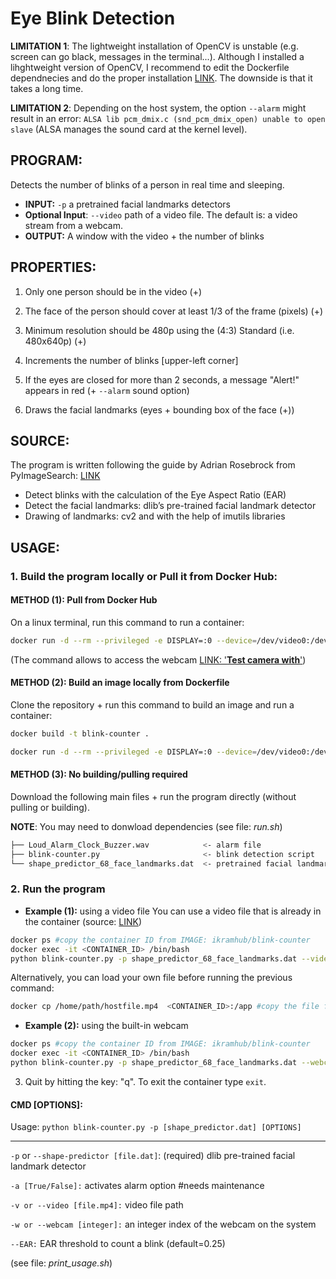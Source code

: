 # Eye Blink Detection

**LIMITATION 1**: The lightweight installation of OpenCV is unstable (e.g. screen can go black, messages in the terminal...). Although I installed a lihghtweight version of OpenCV, I recommend to edit the Dockerfile dependnecies and do the proper installation [LINK](https://www.pyimagesearch.com/2018/08/15/how-to-install-opencv-4-on-ubuntu/). The downside is that it takes a long time. 

**LIMITATION 2**: Depending on the host system, the option `--alarm` might result in an error: `ALSA lib pcm_dmix.c (snd_pcm_dmix_open) unable to open slave` (ALSA manages the sound card at the kernel level).


## PROGRAM:
Detects the number of blinks of a person in real time and sleeping.
- **INPUT:** `-p` a pretrained facial landmarks detectors 
- **Optional Input**: `--video` path of a video file. The default is: a video stream from a webcam.
- **OUTPUT:** A window with the video + the number of blinks


## PROPERTIES:
1. Only one person should be in the video (+)
2. The face of the person should cover at least 1/3 of the frame (pixels) (+)
3. Minimum resolution should be 480p using the (4:3) Standard (i.e. 480x640p) (+)

4. Increments the number of blinks [upper-left corner]
5. If the eyes are closed for more than 2 seconds, a message "Alert!" appears in red (+ `--alarm` sound option)
6. Draws the facial landmarks (eyes + bounding box of the face (+))


## SOURCE: 
The program is written following the guide by Adrian Rosebrock from PyImageSearch: [LINK](https://www.pyimagesearch.com/2017/04/24/eye-blink-detection-opencv-python-dlib/)
- Detect blinks with the calculation of the Eye Aspect Ratio (EAR)
- Detect the facial landmarks: dlib’s pre-trained facial landmark detector 
- Drawing of landmarks: cv2 and with the help of imutils libraries

## USAGE: 
### 1. Build the program locally or Pull it from Docker Hub:
#### METHOD (1): Pull from Docker Hub
On a linux terminal, run this command to run a container:
```bash 
docker run -d --rm --privileged -e DISPLAY=:0 --device=/dev/video0:/dev/video0 -v /tmp/.X11-unix:/tmp/.X11-unix ikramhub/blink-counter  tail -f /dev/null
```
(The command allows to access the webcam [LINK: '**Test camera with**'](https://stackoverflow.com/a/64634921/8664083))



#### METHOD (2): Build an image locally from Dockerfile
Clone the repository + run this command to build an image and run a container:
```bash 
docker build -t blink-counter .
```
```bash 
docker run -d --rm --privileged -e DISPLAY=:0 --device=/dev/video0:/dev/video0 -v /tmp/.X11-unix:/tmp/.X11-unix blink-counter  tail -f /dev/null
```


#### METHOD (3): No building/pulling required
Download the following main files + run the program directly (without pulling or building).

**NOTE**: You may need to donwload dependencies (see file: _run.sh_)

```bash
├── Loud_Alarm_Clock_Buzzer.wav            <- alarm file
├── blink-counter.py                       <- blink detection script
└── shape_predictor_68_face_landmarks.dat  <- pretrained facial landmarks detectors
```


### 2. Run the program
- **Example (1):** using a video file
You can use a video file that is already in the container (source: [LINK](https://www.pyimagesearch.com/2017/04/24/eye-blink-detection-opencv-python-dlib/)) 
```bash
docker ps #copy the container ID from IMAGE: ikramhub/blink-counter
docker exec -it <CONTAINER_ID> /bin/bash
python blink-counter.py -p shape_predictor_68_face_landmarks.dat --video blink_detection_demo.mp4 --EAR 0.3
```

Alternatively, you can load your own file before running the previous command:
```bash
docker cp /home/path/hostfile.mp4  <CONTAINER_ID>:/app #copy the file from host to container
```

- **Example (2):** using the built-in webcam
```bash
docker ps #copy the container ID from IMAGE: ikramhub/blink-counter
docker exec -it <CONTAINER_ID> /bin/bash
python blink-counter.py -p shape_predictor_68_face_landmarks.dat --webcam 0 --EAR 0.25
```

3. Quit by hitting the key: "q". To exit the container type `exit`.

#### CMD [OPTIONS]:

Usage:	`python blink-counter.py -p [shape_predictor.dat] [OPTIONS]`
___________________________________________________________________________________________________________
`-p` or `--shape-predictor [file.dat]`:	(required) dlib pre-trained facial landmark detector

`-a [True/False]:`	activates alarm option #needs maintenance

`-v or --video [file.mp4]:`	video file path

`-w or --webcam [integer]:`	an integer index of the webcam on the system

`--EAR:`	EAR threshold to count a blink (default=0.25)

(see file: _print_usage.sh_)
